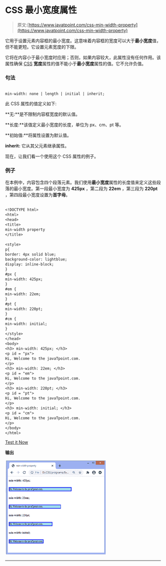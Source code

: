 # CSS 最小宽度属性

> 原文:[https://www.javatpoint.com/css-min-width-property](https://www.javatpoint.com/css-min-width-property)

它用于设置元素内容框的最小宽度。这意味着内容框的宽度可以大于**最小宽度**值，但不能更短。它设置元素宽度的下限。

它将在内容小于最小宽度时应用；否则，如果内容较大，此属性没有任何作用。该属性确保 [CSS](https://www.javatpoint.com/css-tutorial) **宽度**属性的值不能小于**最小宽度**属性的值。它不允许负值。

### 句法

```

min-width: none | length | initial | inherit;

```

此 CSS 属性的值定义如下:

**无:**是不限制内容框宽度的默认值。

**长度:**该值定义最小宽度的长度，单位为 px、cm、pt 等。

**初始值:**将属性设置为默认值。

**inherit:** 它从其父元素继承属性。

现在，让我们看一个使用这个 CSS 属性的例子。

### 例子

在本例中，内容包含四个段落元素。我们使用**最小宽度**属性的长度值来定义这些段落的最小宽度。第一段最小宽度为 **425px** ，第二段为 **22em** ，第三段为 **220pt** ，第四段最小宽度设置为**首字母**。

```

<!DOCTYPE html>
<html>
<head>
<title>
min-width property
</title>

<style>
p{
border: 4px solid blue;
background-color: lightblue;
display: inline-block;
}
#px {
min-width: 425px;
}
#em {
min-width: 22em;
}
#pt {
min-width: 220pt;
}
#cm {
min-width: initial; 
}
</style>
</head>
<body>
<h3> min-width: 425px; </h3>
<p id = "px">
Hi, Welcome to the javaTpoint.com. 
</p>
<h3> min-width: 22em; </h3>
<p id = "em">
Hi, Welcome to the javaTpoint.com.
</p>
<h3> min-width: 220pt; </h3>
<p id = "pt">
Hi, Welcome to the javaTpoint.com.
</p>
<h3> min-width: initial; </h3>
<p id = "cm">
Hi, Welcome to the javaTpoint.com. 
</p>
</body>
</html>

```

[Test it Now](https://www.javatpoint.com/oprweb/test.jsp?filename=css-min-width-property1)

**输出**

![CSS min-width property](img/5e91439b9f0b3c9fe2b35dfdb0c56077.png)

* * *